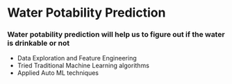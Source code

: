 # Water Potability Prediction

### Water potability prediction will help us to figure out if the water is drinkable or not

- Data Exploration and Feature Engineering
- Tried Traditional Machine Learning algorithms
- Applied Auto ML techniques 